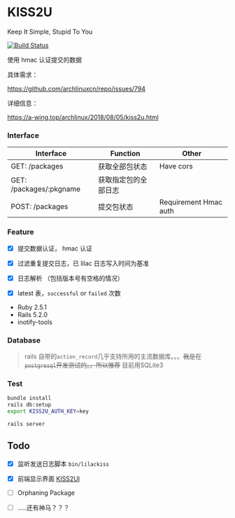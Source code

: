 # KISS2U
Keep It Simple, Stupid To You

[![Build Status](https://travis-ci.org/a-wing/KISS2U.svg?branch=master)](https://travis-ci.org/a-wing/KISS2U)

使用 hmac 认证提交的数据

具体需求：

https://github.com/archlinuxcn/repo/issues/794

详细信息：

https://a-wing.top/archlinux/2018/08/05/kiss2u.html

### Interface
Interface                 | Function             | Other
------------------------- | -------------------- | -------
GET:  /packages           | 获取全部包状态       | Have cors
GET:  /packages/:pkgname  | 获取指定包的全部日志 |
POST: /packages           | 提交包状态           | Requirement Hmac auth


### Feature
- [x] 提交数据认证， hmac 认证
- [x] 过滤重复提交日志，已 lilac 日志写入时间为基准
- [x] 日志解析 （包括版本号有空格的情况）
- [x] latest 表，`successful` or `failed` 次数


* Ruby 2.5.1
* Rails 5.2.0
* inotify-tools

### Database
> rails 自带的`action_record`几乎支持所用的主流数据库。。。~~我是在`postgresql`开发测试的。。所以推荐~~ 目前用SQLite3

### Test

```sh
bundle install
rails db:setup
export KISS2U_AUTH_KEY=key

rails server

```

## Todo
- [x] 监听发送日志脚本 `bin/lilackiss`
- [x] 前端显示界面 [KISS2UI](https://github.com/a-wing/KISS2UI)
- [ ] Orphaning Package
- [ ] .....还有神马？？？

